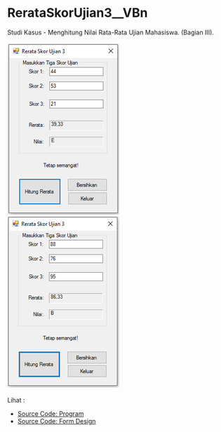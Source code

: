 # RerataSkorUjian3__VBn
Studi Kasus - Menghitung Nilai Rata-Rata Ujian Mahasiswa. (Bagian III).<br><br>
<img src="https://github.com/RizkyKhapidsyah/RerataSkorUjian3__VBn/blob/master/Rerata%20Skor%20Ujian/Results/001.PNG">
<img src="https://github.com/RizkyKhapidsyah/RerataSkorUjian3__VBn/blob/master/Rerata%20Skor%20Ujian/Results/002.PNG"><br><br>
Lihat : <br>
- <a href="https://github.com/RizkyKhapidsyah/RerataSkorUjian3__VBn/blob/master/Rerata%20Skor%20Ujian/Form1.vb">Source Code: Program</a><br>
- <a href="https://github.com/RizkyKhapidsyah/RerataSkorUjian3__VBn/blob/master/Rerata%20Skor%20Ujian/Form1.Designer.vb">Source Code: Form Design</a>
